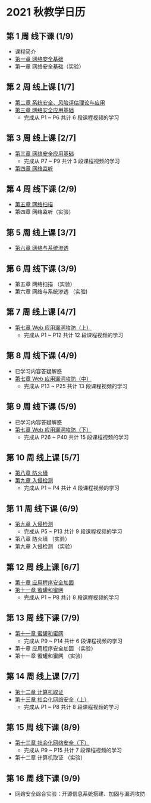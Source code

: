 # 2021 秋教学日历

## 第 1 周 线下课 (1/9)

* 课程简介
* [第一章 网络安全基础](https://www.bilibili.com/video/BV16t4y1i7rz/)
* 第一章 网络安全基础（实验）

## 第 2 周 线上课 [1/7]

* [第二章 系统安全、风险评估理论与应用](https://www.bilibili.com/video/BV13K411K7aW)
* [第三章 网络安全应用基础](https://www.bilibili.com/video/BV1Qi4y177GC)
    * 完成从 P1 ~ P6 共计 6 段课程视频的学习

## 第 3 周 线上课 [2/7]

* [第三章 网络安全应用基础](https://www.bilibili.com/video/BV1Qi4y177GC)
    * 完成从 P7 ~ P9 共计 3 段课程视频的学习
* [第四章 网络监听](https://www.bilibili.com/video/BV1GZ4y157A3)

## 第 4 周 线下课 (2/9)

* [第五章 网络扫描](https://www.bilibili.com/video/BV1Ev411y7M9)
* 第四章 网络监听（实验）

## 第 5 周 线上课 [3/7]

* [第六章 网络与系统渗透](https://www.bilibili.com/video/BV1qV41127Xv)

## 第 6 周 线下课 (3/9)

* 第五章 网络扫描 （实验）
* 第六章 网络与系统渗透 （实验)

## 第 7 周 线上课 [4/7]

* [第七章 Web 应用漏洞攻防（上）](https://www.bilibili.com/video/BV1ay4y1r7vy)
    * 完成从 P1 ~ P12 共计 12 段课程视频的学习

## 第 8 周 线下课 (4/9)

* 已学习内容答疑解惑
* [第七章 Web 应用漏洞攻防（中）](https://www.bilibili.com/video/BV1ay4y1r7vy)
    * 完成从 P13 ~ P25 共计 13 段课程视频的学习

## 第 9 周 线下课 (5/9)

* 已学习内容答疑解惑
* [第七章 Web 应用漏洞攻防（下）](https://www.bilibili.com/video/BV1ay4y1r7vy)
    * 完成从 P26 ~ P40 共计 15 段课程视频的学习

## 第 10 周 线上课 [5/7]

* [第八章 防火墙](https://www.bilibili.com/video/BV1R5411L7nY)
* [第九章 入侵检测](https://www.bilibili.com/video/BV1rZ4y137Pw)
    * 完成从 P1 ~ P4 共计 4 段课程视频的学习

## 第 11 周 线下课 (6/9)

* [第九章 入侵检测](https://www.bilibili.com/video/BV1rZ4y137Pw)
    * 完成从 P5 ~ P13 共计 9 段课程视频的学习
* 第八章 防火墙 （实验）
* 第九章 入侵检测 （实验）

## 第 12 周 线上课 [6/7]

* [第十章 应用程序安全加固](https://www.bilibili.com/video/BV1Wz4y1k7eM)
* [第十一章 蜜罐和蜜网](https://www.bilibili.com/video/BV1Nr4y1c7TT)
    * 完成从 P1 ~ P8 共计 8 段课程视频的学习

## 第 13 周 线下课 (7/9)

* [第十一章 蜜罐和蜜网](https://www.bilibili.com/video/BV1Nr4y1c7TT)
    * 完成从 P9 ~ P14 共计 6 段课程视频的学习
* 第十章 应用程序安全加固 （实验）
* 第十一章 蜜罐和蜜网 （实验）

## 第 14 周 线上课 [7/7]

* [第十二章 计算机取证](https://www.bilibili.com/video/BV1JT4y1M7gD)
* [第十三章 社会化网络安全（上）](https://www.bilibili.com/video/BV1cX4y1u7yb)
    * 完成从 P1 ~ P8 共计 8 段课程视频的学习

## 第 15 周 线下课 (8/9) 

* [第十三章 社会化网络安全（下）](https://www.bilibili.com/video/BV1cX4y1u7yb)
    * 完成从 P9 ~ P15 共计 7 段课程视频的学习
* 第十二章 计算机取证 （实验）

## 第 16 周 线下课 (9/9)

* 网络安全综合实验：开源信息系统搭建、加固与漏洞攻防

